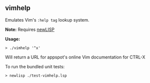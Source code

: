 ## vimhelp

Emulates Vim's `:help tag` lookup system.

**Note:** Requires [newLISP](http://www.newlisp.org/)

**Usage:**

```
> ./vimhelp '^x'
```

Will return a URL for appspot's online Vim documentation for CTRL-X

To run the bundled unit tests:

```
> newlisp ./test-vimhelp.lsp
```
